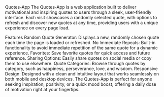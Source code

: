 Quotes-App
The Quotes-App is a web application built to deliver motivational and inspiring quotes to users through a sleek, user-friendly interface. Each visit showcases a randomly selected quote, with options to refresh and discover new quotes at any time, providing users with a unique experience on every page load.

Features
Random Quote Generator: Displays a new, randomly chosen quote each time the page is loaded or refreshed.
No Immediate Repeats: Built-in functionality to avoid immediate repetition of the same quote for a dynamic experience.
Favorites: Save favorite quotes for quick access and future reference.
Sharing Options: Easily share quotes on social media or copy them to use elsewhere.
Quote Categories: Browse through quotes by category, such as happiness, perseverance, love, and wisdom.
Responsive Design: Designed with a clean and intuitive layout that works seamlessly on both mobile and desktop devices.
The Quotes-App is perfect for anyone seeking inspiration, positivity, or a quick mood boost, offering a daily dose of motivation right at your fingertips.
